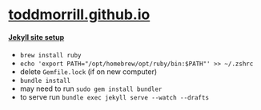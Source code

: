 # [toddmorrill.github.io](http://toddmorrill.github.io)

#### [Jekyll site setup](https://help.github.com/en/articles/setting-up-your-github-pages-site-locally-with-jekyll)
- `brew install ruby`
- `echo 'export PATH="/opt/homebrew/opt/ruby/bin:$PATH"' >> ~/.zshrc`
- delete `Gemfile.lock` (if on new computer)
- `bundle install`
- may need to run `sudo gem install bundler`
- to serve run `bundle exec jekyll serve --watch --drafts`